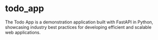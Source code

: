 # todo_app

The Todo App is a demonstration application built with FastAPI in Python, showcasing industry best practices for developing efficient and scalable web applications.
